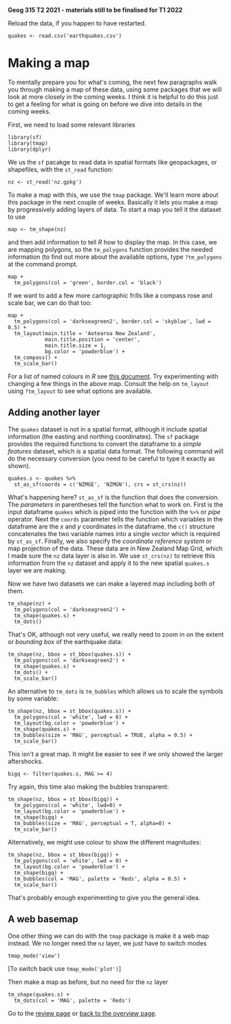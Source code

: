 **Geog 315 T2 2021 - materials still to be finalised for T1 2022**

Reload the data, if you happen to have restarted.
```{r}
quakes <- read.csv('earthquakes.csv')
```

# Making a map
To mentally prepare you for what's coming, the next few paragraphs walk you through making a map of these data, using some packages that we will look at more closely in the coming weeks. I think it is helpful to do this just to get a feeling for what is going on before we dive into details in the coming weeks.

First, we need to load some relevant libraries
```{r}
library(sf)
library(tmap)
library(dplyr)
```

We us the `sf` pacakge to read data in spatial formats like geopackages, or shapefiles, with the `st_read` function:

```{r}
nz <- st_read('nz.gpkg')
```

To make a map with this, we use the `tmap` package. We'll learn more about this package in the next couple of weeks. Basically it lets you make a map by progressively adding layers of data. To start a map you tell it the dataset to use

```{r}
map <- tm_shape(nz)
```

and then add information to tell *R* how to display the map. In this case, we are mapping polygons, so the `tm_polygons` function provides the needed information (to find out more about the available options, type `?tm_polygons` at the command prompt.

```{r}
map +
  tm_polygons(col = 'green', border.col = 'black')
```

If we want to add a few more cartographic frills like a compass rose and scale bar, we can do that too:
```{r}
map +
  tm_polygons(col = 'darkseagreen2', border.col = 'skyblue', lwd = 0.5) +
  tm_layout(main.title = 'Aotearoa New Zealand',
            main.title.position = 'center',
            main.title.size = 1,
            bg.color = 'powderblue') +
  tm_compass() +
  tm_scale_bar()
```

For a list of named colours in *R* see [this document](http://www.stat.columbia.edu/~tzheng/files/Rcolor.pdf). Try experimenting with changing a few things in the above map. Consult the help on `tm_layout` using `?tm_layout` to see what options are available.

## Adding another layer
The `quakes` dataset is not in a spatial format, although it include spatial information (the easting and northing coordinates). The `sf` package provides the required functions to convert the dataframe to a *simple features* dataset, which *is* a spatial data format. The following command will do the necessary conversion (you need to be careful to type it exactly as shown).
```{r}
quakes.s <- quakes %>%
  st_as_sf(coords = c('NZMGE', 'NZMGN'), crs = st_crs(nz))
```

What's happening here? `st_as_sf` is the function that does the conversion. The *parameters* in parentheses tell the function what to work on. First is the input dataframe `quakes` which is piped into the function with the `%>%` or *pipe* operator. Next the `coords` parameter tells the function which variables in the dataframe are the *x* and *y* coordinates in the dataframe. the `c()` structure concatenates the two variable names into a single *vector* which is required by `st_as_sf`. Finally, we also specify the *coordinate reference system* or map projection of the data. These data are in New Zealand Map Grid, which I made sure the `nz` data layer is also in. We use `st_crs(nz)` to retrieve this information from the `nz` dataset and apply it to the new spatial `quakes.s` layer we are making.

Now we have two datasets we can make a layered map including both of them.
```{r}
tm_shape(nz) +
  tm_polygons(col = 'darkseagreen2') +
  tm_shape(quakes.s) +
  tm_dots()
```

That's OK, although not very useful, we really need to zoom in on the extent or *bounding box* of the earthquake data:

```{r}
tm_shape(nz, bbox = st_bbox(quakes.s)) +
  tm_polygons(col = 'darkseagreen2') +
  tm_shape(quakes.s) +
  tm_dots() +
  tm_scale_bar()
```

An alternative to `tm_dots` is `tm_bubbles` which allows us to scale the symbols by some variable:

```{r}
tm_shape(nz, bbox = st_bbox(quakes.s)) +
  tm_polygons(col = 'white', lwd = 0) +
  tm_layout(bg.color = 'powderblue') +
  tm_shape(quakes.s) +
  tm_bubbles(size = 'MAG', perceptual = TRUE, alpha = 0.5) +
  tm_scale_bar()
```

This isn't a great map. It might be easier to see if we only showed the larger aftershocks.

```{r}
bigq <- filter(quakes.s, MAG >= 4)
```

Try again, this time also making the bubbles transparent:

```{r}
tm_shape(nz, bbox = st_bbox(bigq)) +
  tm_polygons(col = 'white', lwd=0) +
  tm_layout(bg.color = 'powderblue') +
  tm_shape(bigq) +
  tm_bubbles(size = 'MAG', perceptual = T, alpha=0) +
  tm_scale_bar()
```

Alternatively, we might use colour to show the different magnitudes:

```{r}
tm_shape(nz, bbox = st_bbox(bigq)) +
  tm_polygons(col = 'white', lwd = 0) +
  tm_layout(bg.color = 'powderblue') +
  tm_shape(bigq) +
  tm_bubbles(col = 'MAG', palette = 'Reds', alpha = 0.5) +
  tm_scale_bar()
```

That's probably enough experimenting to give you the general idea.

## A web basemap
One other thing we can do with the `tmap` package is make it a web map instead. We no longer need the `nz` layer, we just have to switch modes

```{r}
tmap_mode('view')
```

[To switch back use `tmap_mode('plot')`]

Then make a map as before, but no need for the `nz` layer

```{r}
tm_shape(quakes.s) +
  tm_dots(col = 'MAG', palette = 'Reds')
```

Go to the [review page](introducing-r-and-rstudio-05-review.md) or [back to the overview page](README.md).
